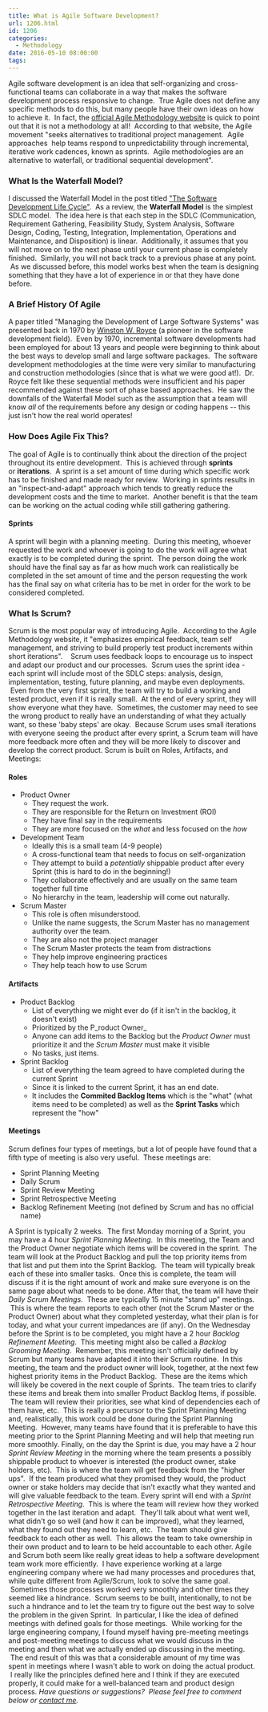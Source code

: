 ```yaml
---
title: What is Agile Software Development?
url: 1206.html
id: 1206
categories:
  - Methodology
date: 2016-05-10 08:00:00
tags:
---
```


Agile software development is an idea that self-organizing and cross-functional teams can collaborate in a way that makes the software development process responsive to change.  True Agile does not define any specific methods to do this, but many people have their own ideas on how to achieve it.  In fact, the [official Agile Methodology website](http://agilemethodology.org/) is quick to point out that it is not a methodology at all!  According to that website, the Agile movement "seeks alternatives to traditional project management.  Agile approaches  help teams respond to unpredictability through incremental, iterative work cadences, known as sprints.  Agile methodologies are an alternative to waterfall, or traditional sequential development".

### What Is the Waterfall Model?

I discussed the Waterfall Model in the post titled ["The Software Development Life Cycle"](/the-software-development-life-cycle/).  As a review, the **Waterfall Model** is the simplest SDLC model.  The idea here is that each step in the SDLC (Communication, Requirement Gathering, Feasibility Study, System Analysis, Software Design, Coding, Testing, Integration, Implementation, Operations and Maintenance, and Disposition) is linear.  Additionally, it assumes that you will not move on to the next phase until your current phase is completely finished.  Similarly, you will not back track to a previous phase at any point.  As we discussed before, this model works best when the team is designing something that they have a lot of experience in or that they have done before.

### A Brief History Of Agile

A paper titled "Managing the Development of Large Software Systems" was presented back in 1970 by [Winston W. Royce](https://en.wikipedia.org/wiki/Winston_W._Royce) (a pioneer in the software development field).  Even by 1970, incremental software developments had been employed for about 13 years and people were beginning to think about the best ways to develop small and large software packages.  The software development methodologies at the time were very similar to manufacturing and construction methodologies (since that is what we were good at!).  Dr. Royce felt like these sequential methods were insufficient and his paper recommended against these sort of phase based approaches.  He saw the downfalls of the Waterfall Model such as the assumption that a team will know _all_ of the requirements before any design or coding happens -- this just isn't how the real world operates!

### How Does Agile Fix This?

The goal of Agile is to continually think about the direction of the project throughout its entire development.  This is achieved through **sprints** or **iterations**.  A sprint is a set amount of time during which specific work has to be finished and made ready for review.  Working in sprints results in an "inspect-and-adapt" approach which tends to greatly reduce the development costs and the time to market.  Another benefit is that the team can be working on the actual coding while still gathering gathering.

#### Sprints

A sprint will begin with a planning meeting.  During this meeting, whoever requested the work and whoever is going to do the work will agree what exactly is to be completed during the sprint.  The person doing the work should have the final say as far as how much work can realistically be completed in the set amount of time and the person requesting the work has the final say on what criteria has to be met in order for the work to be considered completed.

### What Is Scrum?

Scrum is the most popular way of introducing Agile.  According to the Agile Methodology website, it "emphasizes empirical feedback, team self management, and striving to build properly test product increments within short iterations".    Scrum uses feedback loops to encourage us to inspect and adapt our product and our processes.  Scrum uses the sprint idea - each sprint will include most of the SDLC steps: analysis, design, implementation, testing, future planning, and maybe even deployments.  Even from the very first sprint, the team will try to build a working and tested product, even if it is really small.  At the end of every sprint, they will show everyone what they have.  Sometimes, the customer may need to see the wrong product to really have an understanding of what they actually want, so these 'baby steps' are okay.  Because Scrum uses small iterations with everyone seeing the product after every sprint, a Scrum team will have more feedback more often and they will be more likely to discover and develop the correct product. Scrum is built on Roles, Artifacts, and Meetings:

#### Roles

*   Product Owner
    *   They request the work.
    *   They are responsible for the Return on Investment (ROI)
    *   They have final say in the requirements
    *   They are more focused on the _what_ and less focused on the _how_
*   Development Team
    *   Ideally this is a small team (4-9 people)
    *   A cross-functional team that needs to focus on self-organization
    *   They attempt to build a _potentially_ shippable product after every Sprint (this is hard to do in the beginning!)
    *   They collaborate effectively and are usually on the same team together full time
    *   No hierarchy in the team, leadership will come out naturally.
*   Scrum Master
    *   This role is often misunderstood.
    *   Unlike the name suggests, the Scrum Master has no management authority over the team.
    *   They are also not the project manager
    *   The Scrum Master protects the team from distractions
    *   They help improve engineering practices
    *   They help teach how to use Scrum

#### Artifacts

*   Product Backlog
    *   List of everything we might ever do (if it isn't in the backlog, it doesn't exist)
    *   Prioritized by the P_roduct Owner_
    *   Anyone can add items to the Backlog but the _Product Owner_ must prioritize it and the _Scrum Master_ must make it visible
    *   No tasks, just items.
*   Sprint Backlog
    *   List of everything the team agreed to have completed during the current Sprint
    *   Since it is linked to the current Sprint, it has an end date.
    *   It includes the **Commited Backlog Items** which is the "what" (what items need to be completed) as well as the **Sprint Tasks** which represent the "how"

#### Meetings

Scrum defines four types of meetings, but a lot of people have found that a fifth type of meeting is also very useful.  These meetings are:

*   Sprint Planning Meeting
*   Daily Scrum
*   Sprint Review Meeting
*   Sprint Retrospective Meeting
*   Backlog Refinement Meeting (not defined by Scrum and has no official name)

A Sprint is typically 2 weeks.  The first Monday morning of a Sprint, you may have a 4 hour _Sprint Planning Meeting_.  In this meeting, the Team and the Product Owner negotiate which items will be covered in the sprint.  The team will look at the Product Backlog and pull the top priority items from that list and put them into the Sprint Backlog.  The team will typically break each of these into smaller tasks.  Once this is complete, the team will discuss if it is the right amount of work and make sure everyone is on the same page about what needs to be done. After that, the team will have their _Daily Scrum Meetings_.  These are typically 15 minute "stand up" meetings.  This is where the team reports to each other (not the Scrum Master or the Product Owner) about what they completed yesterday, what their plan is for today, and what your current impedances are (if any). On the Wednesday before the Sprint is to be completed, you might have a 2 hour _Backlog Refinement Meeting_.  This meeting might also be called a _Backlog Grooming Meeting_.  Remember, this meeting isn't officially defined by Scrum but many teams have adapted it into their Scrum routine.  In this meeting, the team and the product owner will look, together, at the next few highest priority items in the Product Backlog.  These are the items which will likely be covered in the next couple of Sprints.  The team tries to clarify these items and break them into smaller Product Backlog Items, if possible.  The team will review their priorities, see what kind of dependencies each of them have, etc.  This is really a precursor to the Sprint Planning Meeting and, realistically, this work could be done during the Sprint Planning Meeting.  However, many teams have found that it is preferable to have this meeting prior to the Sprint Planning Meeting and will help that meeting run more smoothly. Finally, on the day the Sprint is due, you may have a 2 hour _Sprint Review Meeting_ in the morning where the team presents a possibly shippable product to whoever is interested (the product owner, stake holders, etc).  This is where the team will get feedback from the "higher ups".  If the team produced what they promised they would, the product owner or stake holders may decide that isn't exactly what they wanted and will give valuable feedback to the team. Every sprint will end with a _Sprint Retrospective Meeting_.  This is where the team will review how they worked together in the last iteration and adapt.  They'll talk about what went well, what didn't go so well (and how it can be improved), what they learned, what they found out they need to learn, etc.  The team should give feedback to each other as well.  This allows the team to take ownership in their own product and to learn to be held accountable to each other. Agile and Scrum both seem like really great ideas to help a software development team work more efficiently.  I have experience working at a large engineering company where we had many processes and procedures that, while quite different from Agile/Scrum, look to solve the same goal.  Sometimes those processes worked very smoothly and other times they seemed like a hindrance.  Scrum seems to be built, intentionally, to not be such a hindrance and to let the team try to figure out the best way to solve the problem in the given Sprint.  In particular, I like the idea of defined meetings with defined goals for those meetings.  While working for the large engineering company, I found myself having pre-meeting meetings and post-meeting meetings to discuss what we would discuss in the meeting and then what we actually ended up discussing in the meeting.  The end result of this was that a considerable amount of my time was spent in meetings where I wasn't able to work on doing the actual product.  I really like the principles defined here and I think if they are executed properly, it could make for a well-balanced team and product design process. _Have questions or suggestions?  Please feel free to comment below or [contact me](/contact/)._